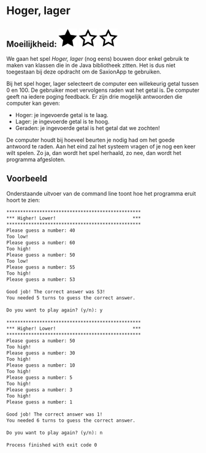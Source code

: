 # Hoger, lager
## Moeilijkheid: ![Filled](../resources/star-filled.svg) ![Outlined](../resources/star-outlined.svg) ![Outlined](../resources/star-outlined.svg) 

We gaan het spel _Hoger, lager_ (nog eens) bouwen door enkel gebruik te maken van klassen die in de Java bibliotheek 
zitten. Het is dus niet toegestaan bij deze opdracht om de SaxionApp te gebruiken.

Bij het spel hoger, lager selecteert de computer een willekeurig getal tussen 0 en 100. De gebruiker moet vervolgens 
raden wat het getal is. De computer geeft na iedere poging feedback. Er zijn drie mogelijk antwoorden die 
computer kan geven:
- Hoger: je ingevoerde getal is te laag.
- Lager: je ingevoerde getal is te hoog.
- Geraden: je ingevoerde getal is het getal dat we zochten!

De computer houdt bij hoeveel beurten je nodig had om het goede antwoord te raden. Aan het eind zal het systeem vragen 
of je nog een keer wilt spelen. Zo ja, dan wordt het spel herhaald, zo nee, dan wordt het programma afgesloten.

## Voorbeeld
Onderstaande uitvoer van de command line toont hoe het programma eruit hoort te zien:

```text
*************************************************
*** Higher! Lower!                            ***
*************************************************
Please guess a number: 40
Too low!
Please guess a number: 60
Too high!
Please guess a number: 50
Too low!
Please guess a number: 55
Too high!
Please guess a number: 53

Good job! The correct answer was 53!
You needed 5 turns to guess the correct answer.

Do you want to play again? (y/n): y

*************************************************
*** Higher! Lower!                            ***
*************************************************
Please guess a number: 50
Too high!
Please guess a number: 30
Too high!
Please guess a number: 10
Too high!
Please guess a number: 5
Too high!
Please guess a number: 3
Too high!
Please guess a number: 1

Good job! The correct answer was 1!
You needed 6 turns to guess the correct answer.

Do you want to play again? (y/n): n

Process finished with exit code 0
```
